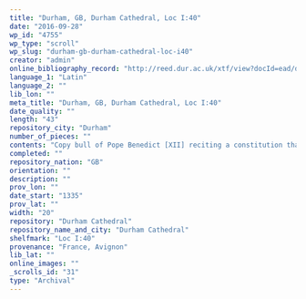 ```yaml
---
title: "Durham, GB, Durham Cathedral, Loc I:40"
date: "2016-09-28"
wp_id: "4755"
wp_type: "scroll"
wp_slug: "durham-gb-durham-cathedral-loc-i40"
creator: "admin"
online_bibliography_record: "http://reed.dur.ac.uk/xtf/view?docId=ead/dcd/dcdlocel.xml#qxj-40"
language_1: "Latin"
language_2: ""
lib_lon: ""
meta_title: "Durham, GB, Durham Cathedral, Loc I:40"
date_quality: ""
length: "43"
repository_city: "Durham"
number_of_pieces: ""
contents: "Copy bull of Pope Benedict [XII] reciting a constitution that monastic prelates could be compelled by papal deputies to receive back into the cloister apostates and monks who had strayed into the secular community, and should discipline them mercifully so as not to frighten them from resuming their habit."
completed: ""
repository_nation: "GB"
orientation: ""
description: ""
prov_lon: ""
date_start: "1335"
prov_lat: ""
width: "20"
repository: "Durham Cathedral"
repository_name_and_city: "Durham Cathedral"
shelfmark: "Loc I:40"
provenance: "France, Avignon"
lib_lat: ""
online_images: ""
_scrolls_id: "31"
type: "Archival"
---
```



